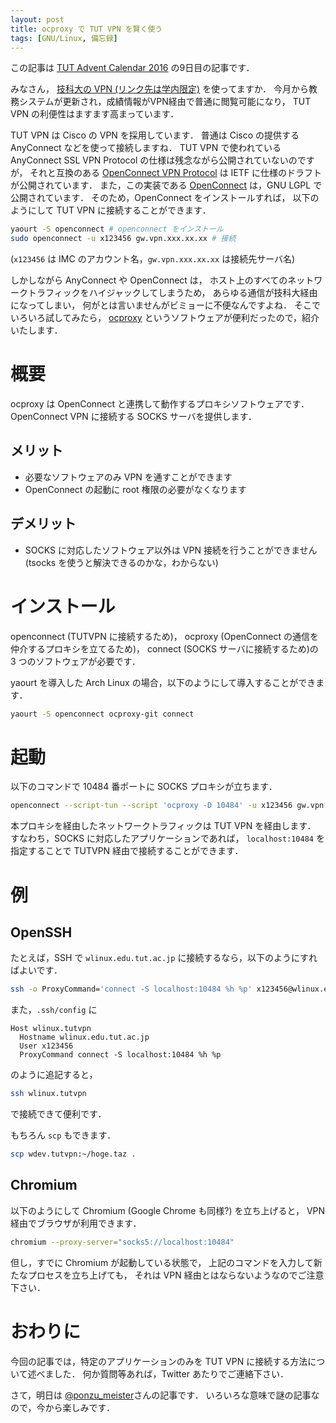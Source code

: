 ```yaml
---
layout: post
title: ocproxy で TUT VPN を賢く使う
tags: [GNU/Linux, 備忘録]
---
```


この記事は
[TUT Advent Calendar 2016](http://www.adventar.org/calendars/1357)
の9日目の記事です．

みなさん，
[技科大の VPN (リンク先は学内限定)](http://www.imc.tut.ac.jp/network/vpn)
を使ってますか．
今月から教務システムが更新され，成績情報がVPN経由で普通に閲覧可能になり，
TUT VPN の利便性はますます高まっています．

TUT VPN は Cisco の VPN を採用しています．
普通は Cisco の提供する AnyConnect などを使って接続しますね．
TUT VPN で使われている AnyConnect SSL VPN Protocol の仕様は残念ながら公開されていないのですが，
それと互換のある
[OpenConnect VPN Protocol](https://tools.ietf.org/id/draft-mavrogiannopoulos-openconnect-00.html)
は IETF に仕様のドラフトが公開されています．
また，この実装である
[OpenConnect](http://www.infradead.org/openconnect/)
は，GNU LGPL で公開されています．
そのため，OpenConnect をインストールすれば，
以下のようにして TUT VPN に接続することができます．

```bash
yaourt -S openconnect # openconnect をインストール
sudo openconnect -u x123456 gw.vpn.xxx.xx.xx # 接続
```

(`x123456` は IMC のアカウント名，`gw.vpn.xxx.xx.xx` は接続先サーバ名)

しかしながら AnyConnect や OpenConnect は，
ホスト上のすべてのネットワークトラフィックをハイジャックしてしまうため，
あらゆる通信が技科大経由になってしまい，
何がとは言いませんがビミョーに不便なんですよね．
そこでいろいろ試してみたら，
[ocproxy](https://github.com/cernekee/ocproxy)
というソフトウェアが便利だったので，紹介いたします．

# 概要
ocproxy は OpenConnect と連携して動作するプロキシソフトウェアです．
OpenConnect VPN に接続する SOCKS サーバを提供します．

## メリット
- 必要なソフトウェアのみ VPN を通すことができます
- OpenConnect の起動に root 権限の必要がなくなります

## デメリット
- SOCKS に対応したソフトウェア以外は VPN 接続を行うことができません
  (tsocks を使うと解決できるのかな，わからない)

# インストール
openconnect (TUTVPN に接続するため)，
ocproxy (OpenConnect の通信を仲介するプロキシを立てるため)，
connect (SOCKS サーバに接続するため)の 3 つのソフトウェアが必要です．

yaourt を導入した Arch Linux の場合，以下のようにして導入することができます．

```bash
yaourt -S openconnect ocproxy-git connect
```

# 起動
以下のコマンドで 10484 番ポートに SOCKS プロキシが立ちます．

```bash
openconnect --script-tun --script 'ocproxy -D 10484' -u x123456 gw.vpn.xxx.xx.xx
```

本プロキシを経由したネットワークトラフィックは TUT VPN を経由します．
すなわち，SOCKS に対応したアプリケーションであれば，
`localhost:10484` を指定することで TUTVPN 経由で接続することができます．

# 例

## OpenSSH
たとえば，SSH で `wlinux.edu.tut.ac.jp` に接続するなら，以下のようにすればよいです．

```bash
ssh -o ProxyCommand='connect -S localhost:10484 %h %p' x123456@wlinux.edu.tut.ac.jp
```

また，`.ssh/config` に

```
Host wlinux.tutvpn
  Hostname wlinux.edu.tut.ac.jp
  User x123456
  ProxyCommand connect -S localhost:10484 %h %p
```

のように追記すると，

```bash
ssh wlinux.tutvpn
```

で接続できて便利です．

もちろん `scp` もできます．

```bash
scp wdev.tutvpn:~/hoge.taz .
```

## Chromium
以下のようにして Chromium (Google Chrome も同様?) を立ち上げると，
VPN 経由でブラウザが利用できます．

```bash
chromium --proxy-server="socks5://localhost:10484"
```

但し，すでに Chromium が起動している状態で，
上記のコマンドを入力して新たなプロセスを立ち上げても，
それは VPN 経由とはならないようなのでご注意下さい．

# おわりに
今回の記事では，特定のアプリケーションのみを TUT VPN に接続する方法について述べました．
何か質問等あれば，Twitter あたりでご連絡下さい．

さて，明日は
[@ponzu\_meister](http://www.adventar.org/users/13547)さんの記事です．
いろいろな意味で謎の記事なので，今から楽しみです．
